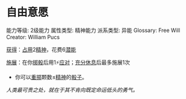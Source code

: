 # 自由意愿

能力等级: 2级能力
属性类型: 精神能力
派系类型: 异能
Glossary: Free Will
Creator: William Pucs

<aside>

[获得](https://www.notion.so/1b3d619a067b8027ba38e2c1caf9d84b?pvs=21)：[占用](https://www.notion.so/1b3d619a067b8028a794de6ceed96ec0?pvs=21)2[精神](https://www.notion.so/1b3d619a067b800a8da5d96dd60be2b1?pvs=21)，花费6[潜能](https://www.notion.so/1b3d619a067b80c2bdb4c721adc30021?pvs=21)

</aside>

<aside>

[施展](https://www.notion.so/1b3d619a067b80f38dccf027f026b32f?pvs=21)：在你[掷骰](https://www.notion.so/1b3d619a067b80f89c53e38483e535c4?pvs=21)后用1⚡️[应对](https://www.notion.so/1b3d619a067b80b1ad0bf551ab8120e2?pvs=21)；[充分休息](https://www.notion.so/1b5d619a067b80e2b5fed1c29a10f820?pvs=21)后最多施展1次

- 你可以[重掷](https://www.notion.so/1b3d619a067b809d8cb7f59e5609fcfc?pvs=21)颗数≤[精神](https://www.notion.so/1b3d619a067b800a8da5d96dd60be2b1?pvs=21)的[骰子](https://www.notion.so/1b3d619a067b809a8af1c709238cdb0d?pvs=21)。
</aside>

*人类最可贵之处，就在于其不肯向既定命运低头的勇气。*